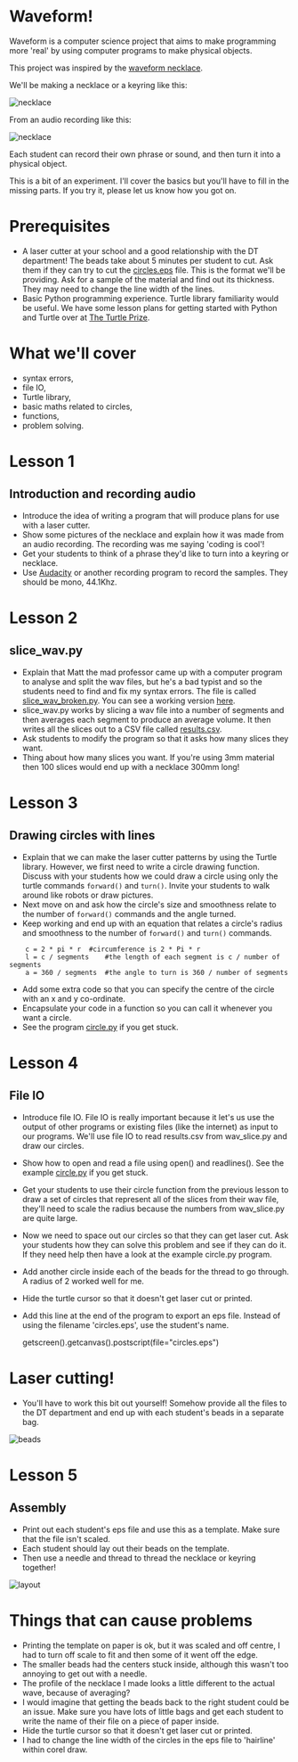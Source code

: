 # Waveform!

Waveform is a computer science project that aims to make programming more 'real' by using computer programs to make physical objects. 

This project was inspired by the [waveform necklace](http://www.instructables.com/id/Waveform-Necklace-Bracelet/).

We'll be making a necklace or a keyring like this:

![necklace](necklace.jpg)

From an audio recording like this:

![necklace](codingiscool.png)

Each student can record their own phrase or sound, and then turn it into a physical object.

This is a bit of an experiment. I'll cover the basics but you'll have to fill in the missing parts. If you try it, please let us know how you got on.

# Prerequisites

* A laser cutter at your school and a good relationship with the DT department! The beads take about 5 minutes per student to cut. Ask them if they can try to cut the [circles.eps](circles.eps) file. This is the format we'll be providing. Ask for a sample of the material and find out its thickness. They may need to change the line width of the lines.
* Basic Python programming experience. Turtle library familiarity would be useful. We have some lesson plans for getting started with Python and Turtle over at [The Turtle Prize](http://turtleprize.com).

# What we'll cover

* syntax errors,
* file IO,
* Turtle library,
* basic maths related to circles,
* functions,
* problem solving.

# Lesson 1

## Introduction and recording audio

* Introduce the idea of writing a program that will produce plans for use with a laser cutter.
* Show some pictures of the necklace and explain how it was made from an audio recording. The recording was me saying 'coding is cool'!
* Get your students to think of a phrase they'd like to turn into a keyring or necklace.
* Use [Audacity](http://audacity.sourceforge.net/) or another recording program to record the samples. They should be mono, 44.1Khz.

# Lesson 2

## slice_wav.py

* Explain that Matt the mad professor came up with a computer program to analyse and split the wav files, but he's a bad typist and so the students need to find and fix my syntax errors. The file is called [slice_wav_broken.py](slice_wav_broken.py). You can see a working version [here](slice_wav.py).
* slice_wav.py works by slicing a wav file into a number of segments and then averages each segment to produce an average volume. It then writes all the slices out to a CSV file called [results.csv](results.csv).
* Ask students to modify the program so that it asks how many slices they want. 
* Thing about how many slices you want. If you're using 3mm material then 100 slices would end up with a necklace 300mm long!

# Lesson 3

## Drawing circles with lines

* Explain that we can make the laser cutter patterns by using the Turtle library. However, we first need to write a circle drawing function. Discuss with your students how we could draw a circle using only the turtle commands `forward()` and `turn()`. Invite your students to walk around like robots or draw pictures.
* Next move on and ask how the circle's size and smoothness relate to the number of `forward()` commands and the angle turned.
* Keep working and end up with an equation that relates a circle's radius and smoothness to the number of `forward()` and `turn()` commands.

~~~
    c = 2 * pi * r	#circumference is 2 * Pi * r
    l = c / segments	#the length of each segment is c / number of segments
    a = 360 / segments	#the angle to turn is 360 / number of segments
~~~

* Add some extra code so that you can specify the centre of the circle with an x and y co-ordinate.
* Encapsulate your code in a function so you can call it whenever you want a circle.
* See the program [circle.py](circle.py) if you get stuck.

# Lesson 4

## File IO

* Introduce file IO. File IO is really important because it let's us use the output of other programs or existing files (like the internet) as input to our programs. We'll use file IO to read results.csv from wav_slice.py and draw our circles.
* Show how to open and read a file using open() and readlines(). See the example [circle.py](circle.py) if you get stuck.
* Get your students to use their circle function from the previous lesson to draw a set of circles that represent all of the slices from their wav file, they'll need to scale the radius because the numbers from wav_slice.py are quite large.
* Now we need to space out our circles so that they can get laser cut. Ask your students how they can solve this problem and see if they can do it. If they need help then have a look at the example circle.py program.
* Add another circle inside each of the beads for the thread to go through. A radius of 2 worked well for me.
* Hide the turtle cursor so that it doesn't get laser cut or printed.
* Add this line at the end of the program to export an eps file. Instead of using the filename 'circles.eps', use the student's name.

	getscreen().getcanvas().postscript(file="circles.eps")

# Laser cutting!

* You'll have to work this bit out yourself! Somehow provide all the files to the DT department and end up with each student's beads in a separate bag.

![beads](beads.jpg)

# Lesson 5

## Assembly

* Print out each student's eps file and use this as a template. Make sure that the file isn't scaled. 
* Each student should lay out their beads on the template.
* Then use a needle and thread to thread the necklace or keyring together!

![layout](layout.jpg)

# Things that can cause problems

* Printing the template on paper is ok, but it was scaled and off centre, I had to turn off scale to fit and then some of it went off the edge.
* The smaller beads had the centers stuck inside, although this wasn't too annoying to get out with a needle.
* The profile of the necklace I made looks a little different to the actual wave, because of averaging?
* I would imagine that getting the beads back to the right student could be an issue. Make sure you have lots of little bags and get each student to write the name of their file on a piece of paper inside.
* Hide the turtle cursor so that it doesn't get laser cut or printed.
* I had to change the line width of the circles in the eps file to 'hairline' within corel draw.

